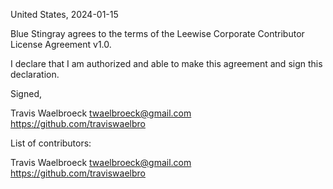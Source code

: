 United States, 2024-01-15

Blue Stingray agrees to the terms of the Leewise Corporate Contributor License
Agreement v1.0.

I declare that I am authorized and able to make this agreement and sign this
declaration.

Signed,

Travis Waelbroeck twaelbroeck@gmail.com https://github.com/traviswaelbro

List of contributors:

Travis Waelbroeck twaelbroeck@gmail.com https://github.com/traviswaelbro
